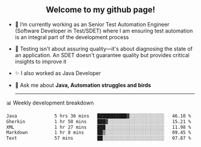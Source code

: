 <h2 align="center">Welcome to my github page!</h2>

- 🔭 I’m currently working as an Senior Test Automation Engineer (Software Developer in Test/SDET) where I am ensuring test automation is an integral part of the development process
- 🎩 Testing isn't about assuring quality—it's about diagnosing the state of an application. An SDET doesn't guarantee quality but provides critical insights to improve it
- ✨ I also worked as Java Developer
- 💬 Ask me about **Java, Automation struggles and birds**
  
  -------
  
📊 Weekly development breakdown

<!--START_SECTION:waka-->

```txt
Java              5 hrs 36 mins   ███████████▓░░░░░░░░░░░░░   46.10 %
Gherkin           1 hr 50 mins    ███▓░░░░░░░░░░░░░░░░░░░░░   15.21 %
XML               1 hr 27 mins    ███░░░░░░░░░░░░░░░░░░░░░░   11.98 %
Markdown          1 hr 8 mins     ██▒░░░░░░░░░░░░░░░░░░░░░░   09.45 %
Text              57 mins         ██░░░░░░░░░░░░░░░░░░░░░░░   07.87 %
```

<!--END_SECTION:waka-->
